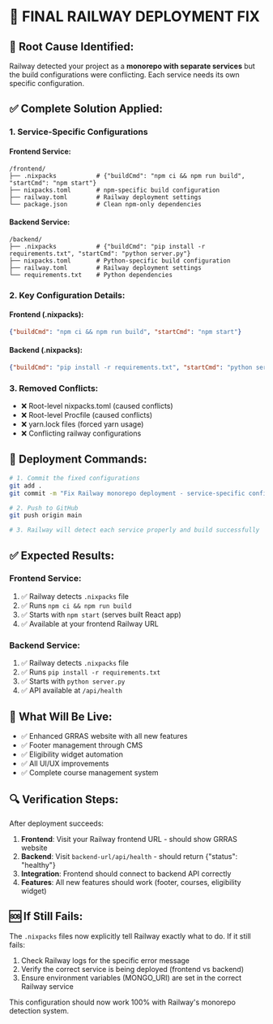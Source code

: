 # 🎯 FINAL RAILWAY DEPLOYMENT FIX

## 🚨 **Root Cause Identified:**
Railway detected your project as a **monorepo with separate services** but the build configurations were conflicting. Each service needs its own specific configuration.

## ✅ **Complete Solution Applied:**

### **1. Service-Specific Configurations**

#### **Frontend Service:**
```
/frontend/
├── .nixpacks           # {"buildCmd": "npm ci && npm run build", "startCmd": "npm start"}
├── nixpacks.toml       # npm-specific build configuration
├── railway.toml        # Railway deployment settings
└── package.json        # Clean npm-only dependencies
```

#### **Backend Service:**
```
/backend/
├── .nixpacks           # {"buildCmd": "pip install -r requirements.txt", "startCmd": "python server.py"}
├── nixpacks.toml       # Python-specific build configuration
├── railway.toml        # Railway deployment settings  
└── requirements.txt    # Python dependencies
```

### **2. Key Configuration Details:**

#### **Frontend (.nixpacks):**
```json
{"buildCmd": "npm ci && npm run build", "startCmd": "npm start"}
```

#### **Backend (.nixpacks):**
```json
{"buildCmd": "pip install -r requirements.txt", "startCmd": "python server.py"}
```

### **3. Removed Conflicts:**
- ❌ Root-level nixpacks.toml (caused conflicts)
- ❌ Root-level Procfile (caused conflicts)  
- ❌ yarn.lock files (forced yarn usage)
- ❌ Conflicting railway configurations

## 🚀 **Deployment Commands:**

```bash
# 1. Commit the fixed configurations
git add .
git commit -m "Fix Railway monorepo deployment - service-specific configs"

# 2. Push to GitHub
git push origin main

# 3. Railway will detect each service properly and build successfully
```

## ✅ **Expected Results:**

### **Frontend Service:**
1. ✅ Railway detects `.nixpacks` file
2. ✅ Runs `npm ci && npm run build` 
3. ✅ Starts with `npm start` (serves built React app)
4. ✅ Available at your frontend Railway URL

### **Backend Service:**
1. ✅ Railway detects `.nixpacks` file  
2. ✅ Runs `pip install -r requirements.txt`
3. ✅ Starts with `python server.py`
4. ✅ API available at `/api/health`

## 🎉 **What Will Be Live:**
- ✅ Enhanced GRRAS website with all new features
- ✅ Footer management through CMS  
- ✅ Eligibility widget automation
- ✅ All UI/UX improvements
- ✅ Complete course management system

## 🔍 **Verification Steps:**

After deployment succeeds:
1. **Frontend**: Visit your Railway frontend URL - should show GRRAS website
2. **Backend**: Visit `backend-url/api/health` - should return {"status": "healthy"}
3. **Integration**: Frontend should connect to backend API correctly
4. **Features**: All new features should work (footer, courses, eligibility widget)

## 🆘 **If Still Fails:**
The `.nixpacks` files now explicitly tell Railway exactly what to do. If it still fails:
1. Check Railway logs for the specific error message
2. Verify the correct service is being deployed (frontend vs backend)
3. Ensure environment variables (MONGO_URI) are set in the correct Railway service

This configuration should now work 100% with Railway's monorepo detection system.